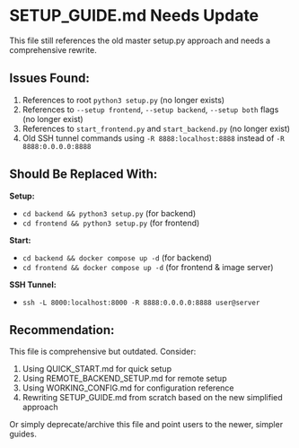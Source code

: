 # SETUP_GUIDE.md Needs Update

This file still references the old master setup.py approach and needs a comprehensive rewrite.

## Issues Found:

1. References to root `python3 setup.py` (no longer exists)
2. References to `--setup frontend`, `--setup backend`, `--setup both` flags (no longer exist)
3. References to `start_frontend.py` and `start_backend.py` (no longer exist)
4. Old SSH tunnel commands using `-R 8888:localhost:8888` instead of `-R 8888:0.0.0.0:8888`

## Should Be Replaced With:

**Setup:**
- `cd backend && python3 setup.py` (for backend)
- `cd frontend && python3 setup.py` (for frontend)

**Start:**
- `cd backend && docker compose up -d` (for backend)
- `cd frontend && docker compose up -d` (for frontend & image server)

**SSH Tunnel:**
- `ssh -L 8000:localhost:8000 -R 8888:0.0.0.0:8888 user@server`

## Recommendation:

This file is comprehensive but outdated. Consider:
1. Using QUICK_START.md for quick setup
2. Using REMOTE_BACKEND_SETUP.md for remote setup
3. Using WORKING_CONFIG.md for configuration reference
4. Rewriting SETUP_GUIDE.md from scratch based on the new simplified approach

Or simply deprecate/archive this file and point users to the newer, simpler guides.
